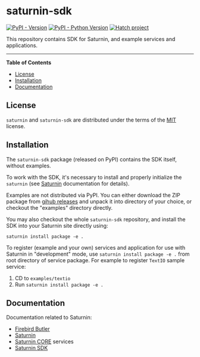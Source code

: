 # saturnin-sdk

[![PyPI - Version](https://img.shields.io/pypi/v/saturnin-sdk.svg)](https://pypi.org/project/saturnin-sdk)
[![PyPI - Python Version](https://img.shields.io/pypi/pyversions/saturnin-sdk.svg)](https://pypi.org/project/saturnin-sdk)
[![Hatch project](https://img.shields.io/badge/%F0%9F%A5%9A-Hatch-4051b5.svg)](https://github.com/pypa/hatch)

This repository contains SDK for Saturnin, and example services and applications.

-----

**Table of Contents**

- [License](#license)
- [Installation](#installation)
- [Documentation](#documentation)

## License

`saturnin` and `saturnin-sdk` are distributed under the terms of the [MIT](https://spdx.org/licenses/MIT.html) license.

## Installation

The `saturnin-sdk` package (released on PyPI) contains the SDK itself, without examples.

To work with the SDK, it's necessary to install and properly initialize the `saturnin`
(see [Saturnin](https://saturnin.rtfd.io/) documentation for details).

Examples are not distributed via PyPI. You can either download the ZIP package from
[gihub releases](https://github.com/FirebirdSQL/saturnin-sdk/releases) and unpack it into
directory of your choice, or checkout the "examples" directory directly.

You may also checkout the whole `saturnin-sdk` repository, and install the SDK into your
Saturnin site directly using:

```console
saturnin install package -e .
```

To register (example and your own) services and application for use with Saturnin in
"development" mode, use `saturnin install package -e .` from root directory of service
package. For example to register `TextIO` sample service:

1. CD to `examples/textio`
2. Run `saturnin install package -e .`

## Documentation

Documentation related to Saturnin:

- [Firebird Butler](https://firebird-butler.rtfd.io/)
- [Saturnin](https://saturnin.rtfd.io/)
- [Saturnin CORE](https://saturnin-core.rtfd.io/) services
- [Saturnin SDK](https://saturnin-sdk.rtfd.io/)
